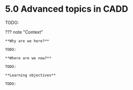 # 5.0 Advanced topics in CADD

TODO:

??? note "Context"

    **Why are we here?**

    TODO:

    **Where are we now?**

    TODO:

    **Learning objectives**

    TODO:
